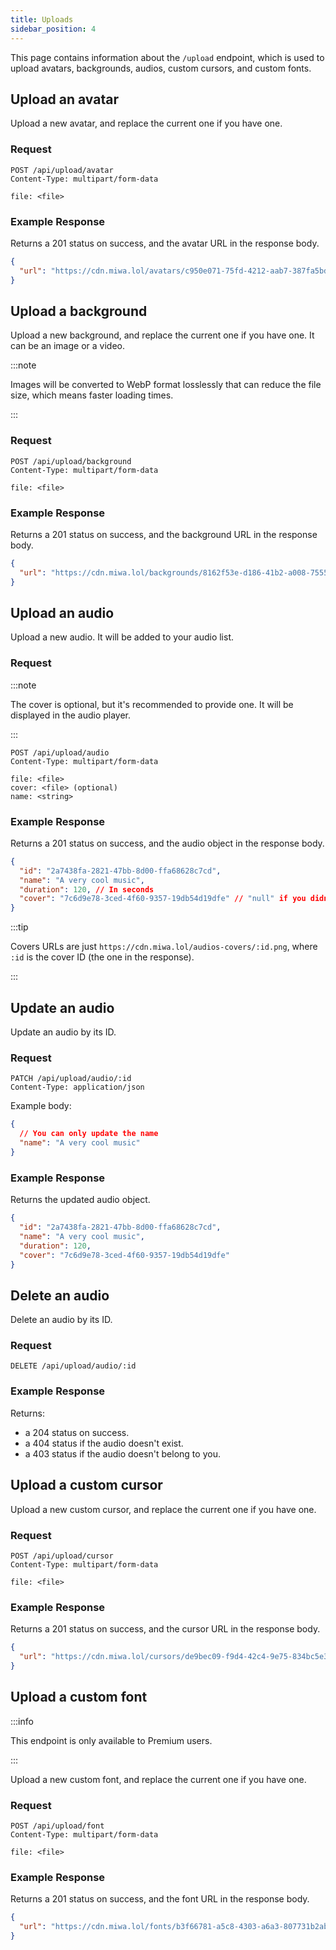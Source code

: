 ```yaml
---
title: Uploads
sidebar_position: 4
---
```


This page contains information about the `/upload` endpoint, which is used to upload avatars, backgrounds, audios, custom cursors, and custom fonts.

## Upload an avatar

Upload a new avatar, and replace the current one if you have one.

### Request

```http request
POST /api/upload/avatar
Content-Type: multipart/form-data

file: <file>
```

### Example Response

Returns a 201 status on success, and the avatar URL in the response body.

```json
{
  "url": "https://cdn.miwa.lol/avatars/c950e071-75fd-4212-aab7-387fa5bda67b.png"
}
```

## Upload a background

Upload a new background, and replace the current one if you have one. It can be an image or a video.

:::note

Images will be converted to WebP format losslessly that can reduce the file size, which means faster loading times.

:::

### Request

```http request
POST /api/upload/background
Content-Type: multipart/form-data

file: <file>
```

### Example Response

Returns a 201 status on success, and the background URL in the response body.

```json
{
  "url": "https://cdn.miwa.lol/backgrounds/8162f53e-d186-41b2-a008-75551a9c1b0a.webp"
}
```

## Upload an audio

Upload a new audio. It will be added to your audio list.

### Request

:::note

The cover is optional, but it's recommended to provide one. It will be displayed in the audio player.

:::

```http request
POST /api/upload/audio
Content-Type: multipart/form-data

file: <file>
cover: <file> (optional)
name: <string>
```

### Example Response

Returns a 201 status on success, and the audio object in the response body.

```json
{
  "id": "2a7438fa-2821-47bb-8d00-ffa68628c7cd",
  "name": "A very cool music",
  "duration": 120, // In seconds
  "cover": "7c6d9e78-3ced-4f60-9357-19db54d19dfe" // "null" if you didn't provide a cover
}
```

:::tip

Covers URLs are just `https://cdn.miwa.lol/audios-covers/:id.png`, where `:id` is the cover ID (the one in the response).

:::

## Update an audio

Update an audio by its ID.

### Request

```http request
PATCH /api/upload/audio/:id
Content-Type: application/json
```

Example body:
```json
{
  // You can only update the name
  "name": "A very cool music"
}
```

### Example Response

Returns the updated audio object.

```json
{
  "id": "2a7438fa-2821-47bb-8d00-ffa68628c7cd",
  "name": "A very cool music",
  "duration": 120,
  "cover": "7c6d9e78-3ced-4f60-9357-19db54d19dfe"
}
```

## Delete an audio

Delete an audio by its ID.

### Request

```http request
DELETE /api/upload/audio/:id
```

### Example Response

Returns:
* a 204 status on success.
* a 404 status if the audio doesn't exist.
* a 403 status if the audio doesn't belong to you.

## Upload a custom cursor

Upload a new custom cursor, and replace the current one if you have one.

### Request

```http request
POST /api/upload/cursor
Content-Type: multipart/form-data

file: <file>
```

### Example Response

Returns a 201 status on success, and the cursor URL in the response body.

```json
{
  "url": "https://cdn.miwa.lol/cursors/de9bec09-f9d4-42c4-9e75-834bc5e3bdfb.cur"
}
```

## Upload a custom font

:::info

This endpoint is only available to Premium users.

:::

Upload a new custom font, and replace the current one if you have one.

### Request

```http request
POST /api/upload/font
Content-Type: multipart/form-data

file: <file>
```

### Example Response

Returns a 201 status on success, and the font URL in the response body.

```json
{
  "url": "https://cdn.miwa.lol/fonts/b3f66781-a5c8-4303-a6a3-807731b2ab93.ttf"
}
```